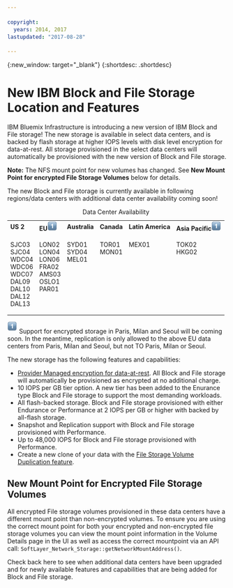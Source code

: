 ```yaml
---

copyright:
  years: 2014, 2017
lastupdated: "2017-08-28"

---
```

{:new_window: target="_blank"}
{:shortdesc: .shortdesc}

# New IBM Block and File Storage Location and Features

IBM Bluemix Infrastructure is introducing a new version of IBM Block and File storage!  The new storage is available in select data centers, and is backed by flash storage at higher IOPS levels with disk level encryption for data-at-rest.  All storage provisioned in the select data centers will automatically be provisioned with the new version of Block and File storage.

**Note:** The NFS mount point for new volumes has changed. See **New Mount Point for encrypted File Storage Volumes** below for details.

The new Block and File storage is currently available in following regions/data centers with additional data center availability coming soon!
<table style="width:100%;">
	<caption>Data Center Availability</caption>
	<tbody>
		<tr>
			<td><strong>US 2</strong></td>
			<td><strong>EU</strong><img src="./images/numberone.png" alt="1" /></td>
			<td><strong>Australia</strong></td>
			<td><strong>Canada</strong></td>
			<td><strong>Latin America</strong></td>
			<td><strong>Asia Pacific</strong><img src="/images/numberone.png" alt="1" /></td>
		</tr>
		<tr>
			<td>
				<p>SJC03<br />
				   SJC04<br />
					WDC04<br />
					WDC06<br />
					WDC07<br />
					DAL09<br />
					DAL10<br />
					DAL12<br />
					DAL13</p>
			</td>
			<td>
				<p>LON02<br />
				LON04<br />
				LON06<br />
					FRA02<br />
					AMS03<br />
					OSLO1<br />PAR01<br /><br /><br /></p>
			</td>
			<td>
				<p>SYD01<br />
				SYD04<br />
				MEL01<br /><br /><br /><br /><br /><br /><br /></p>
			</td>
			<td>
				<p>TOR01<br />
					MON01<br /><br /><br /><br /><br /><br /><br /><br /></p>
			</td>
			<td>
				<p>MEX01<br /><br /><br /><br /><br /><br /><br /><br /><br /></p>
			</td>
						<td>
				<p>TOK02<br />
					HKG02<br /><br /><br /><br /><br /><br /><br /><br /></p>
			</td>
			</tr>
	</tbody>
</table>
 

<sup>![1](/images/numberone.png)</sup> Support for encrypted storage in Paris, Milan and Seoul will be coming soon. In the meantime, replication is only allowed to the above EU data centers from Paris, Milan and Seoul, but not TO Paris, Milan or Seoul. 

The new storage has the following features and capabilities:

-  [Provider Managed encryption for data-at-rest](block-file-storage-encryption-rest.html). All Block and File storage will automatically be provisioned as encrypted at no additional charge.
-  10 IOPS per GB tier option.  A new tier has been added to the Enurance type Block and File storage to support the most demanding workloads.
-  All flash-backed storage.  Block and File storage provisioned with either Endurance or Performance at 2 IOPS per GB or higher with backed by all-flash storage.
-  Snapshot and Replication support with Block and File storage provisioned with Performance.
-  Up to 48,000 IOPS for Block and File storage provisioned with Performance.
-  Create a new clone of your data with the [File Storage Volume Duplication feature](how-to-create-duplicate-volume.html).  

## New Mount Point for Encrypted File Storage Volumes

All encrypted File storage volumes provisioned in these data centers have a different mount point than non-encrypted volumes.  To ensure you are using the correct mount point for both your encrypted and non-encrypted file storage volumes you can view the mount point information in the Volume Details page in the UI as well as access the correct mountpoint via an API call:  `SoftLayer_Network_Storage::getNetworkMountAddress()`.

Check back here to see when additional data centers have been upgraded and for newly available features and capabilities that are being added for Block and File storage.
